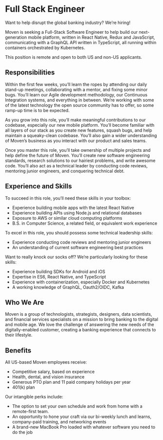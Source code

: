 # Full Stack Engineer

Want to help disrupt the global banking industry? We’re hiring!

Moven is seeking a Full-Stack Software Engineer to help build our next-generation mobile platform, written in React Native, Redux and JavaScript, communicating with a GraphQL API written in TypeScript, all running within containers orchestrated by Kubernetes.

This position is remote and open to both US and non-US applicants.

## Responsibilities

Within the first few weeks, you’ll learn the ropes by attending our daily stand-up meetings, collaborating with a mentor, and fixing some minor bugs. You’ll learn our Agile development methodology, our Continuous Integration systems, and everything in between. We’re working with some of the latest technology the open source community has to offer, so some ramp-up time is to be expected.

As you grow into this role, you’ll make meaningful contributions to our codebase, especially our new mobile platform. You’ll become familiar with all layers of our stack as you create new features, squash bugs, and help maintain a squeaky-clean codebase. You’ll also gain a wider understanding of Moven’s business as you interact with our product and sales teams.

Once you master this role, you’ll take ownership of multiple projects and help define the future of Moven. You’ll create new software engineering standards, research solutions to our hairiest problems, and write awesome code. You’ll also act as a technical leader by conducting code reviews, mentoring junior engineers, and conquering technical debt.

## Experience and Skills

To succeed in this role, you’ll need these skills in your toolbox:

* Experience building mobile apps with the latest React Native
* Experience building APIs using Node.js and relational databases
* Exposure to AWS or similar cloud computing platforms
* B.S. in Computer Science, a related field, or equivalent work experience


To excel in this role, you should possess some technical leadership skills:

* Experience conducting code reviews and mentoring junior engineers
* An understanding of current software engineering best practices


Want to really knock our socks off? We’re particularly looking for these skills:

* Experience building SDKs for Android and iOS
* Expertise in ES6, React Native, and TypeScript
* Experience with containerization, especially Docker and Kubernetes
* A working knowledge of GraphQL, Oauth2/OIDC, Kafka

## Who We Are

Moven is a group of technologists, strategists, designers, data scientists, and financial services specialists on a mission to bring banking to the digital and mobile age. We love the challenge of answering the new needs of the digitally-enabled customer, creating a banking experience that connects to their lifestyle.

## Benefits

All US-based Moven employees receive:

* Competitive salary, based on experience
* Health, dental, and vision insurance
* Generous PTO plan and 11 paid company holidays per year
* 401(k) plan

Our intangible perks include:

* The option to set your own schedule and work from home with a remote-first team.
* An opportunity to hone your craft via our bi-weekly lunch and learns, company-paid training, and networking events
* A brand-new MacBook Pro loaded with whatever software you need to do the job